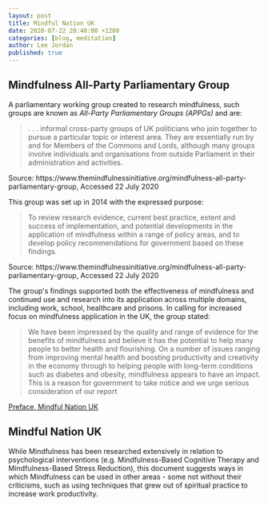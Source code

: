 ```yaml
---
layout: post
title: Mindful Nation UK
date: 2020-07-22 20:40:00 +1200
categories: [blog, meditation]
author: Lee Jordan
published: true
---
```


<h2>Mindfulness All-Party Parliamentary Group</h2>

<p>A parliamentary working group created to research mindfulness, such groups are known as <i>All-Party Parliamentary Groups (APPGs)</i> and are:</p> 

<p><blockquote> . . . informal cross-party groups of UK politicians who join together to pursue a particular topic or interest area. They are essentially run by and for Members of the Commons and Lords, although many groups involve individuals and organisations from outside Parliament in their administration and activities.</blockquote></p>

<p>Source: https://www.themindfulnessinitiative.org/mindfulness-all-party-parliamentary-group, Accessed 22 July 2020</p>

<p>This group was set up in 2014 with the expressed purpose:</p>

<p><blockquote>To review research evidence, current best practice, extent and success of implementation, and potential developments in the application of mindfulness within a range of policy areas, and to develop policy recommendations for government based on these findings.</blockquote></p>

<p>Source: https://www.themindfulnessinitiative.org/mindfulness-all-party-parliamentary-group, Accessed 22 July 2020</p>

<p>The group's findings supported both the effectiveness of mindfulness and continued use and research into its application across multiple domains, including work, school, healthcare and prisons. In calling for increased focus on mindfulness application in the UK, the group stated:</p>

<p><blockquote>We have been impressed by the quality and range of evidence for the benefits of mindfulness and believe it has the potential to help many people to better health and flourishing. On a number of issues ranging from improving mental health and boosting productivity and creativity in the economy through to helping people with long-term conditions such as diabetes and obesity, mindfulness appears to have an impact. This is a reason for government to take notice and we urge serious consideration of our report</blockquote></p>

<p><a href="https://therapyaroha.co.nz/public/assets/pdf/mindfulness-appg-report_2.0.pdf" title="Mindful Nation UK" target="_blank">Preface, Mindful Nation UK</a>

<h2>Mindful Nation UK</h2>

<p>While Mindfulness has been researched extensively in relation to psychological interventions (e.g. Mindfulness-Based Cognitive Therapy and Mindfulness-Based Stress Reduction), this document suggests ways in which Mindfulness can be used in other areas - some not without their criticisms, such as using techniques that grew out of spiritual practice to increase work productivity.</p>